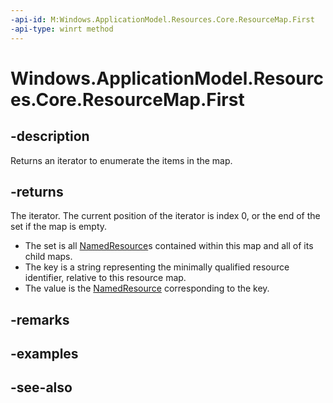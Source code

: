 ```yaml
---
-api-id: M:Windows.ApplicationModel.Resources.Core.ResourceMap.First
-api-type: winrt method
---
```


<!-- Method syntax
public Windows.Foundation.Collections.IIterator<Windows.Foundation.Collections.IKeyValuePair<string, Windows.ApplicationModel.Resources.Core.NamedResource>> First()
-->

# Windows.ApplicationModel.Resources.Core.ResourceMap.First

## -description
Returns an iterator to enumerate the items in the map.

## -returns
The iterator. The current position of the iterator is index 0, or the end of the set if the map is empty.


+ The set is all [NamedResource](namedresource.md)s contained within this map and all of its child maps.
+ The key is a string representing the minimally qualified resource identifier, relative to this resource map.
+ The value is the [NamedResource](namedresource.md) corresponding to the key.


## -remarks

## -examples

## -see-also
